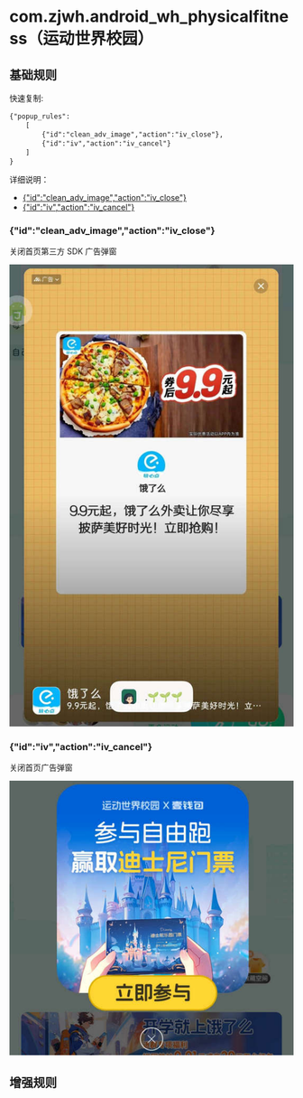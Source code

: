 # com.zjwh.android_wh_physicalfitness（运动世界校园）

## 基础规则

快速复制:
```
{"popup_rules":
    [
        {"id":"clean_adv_image","action":"iv_close"},
        {"id":"iv","action":"iv_cancel"}
    ]
}
```
详细说明：
- [{"id":"clean_adv_image","action":"iv_close"}](#idclean_adv_imageactioniv_close)
- [{"id":"iv","action":"iv_cancel"}](#idivactioniv_cancel)

### {"id":"clean_adv_image","action":"iv_close"}
关闭首页第三方 SDK 广告弹窗

![](./assets/首页第三方%20SDK%20广告弹窗.jpg)

### {"id":"iv","action":"iv_cancel"}
关闭首页广告弹窗

![](./assets/首页广告弹窗.jpg)

## 增强规则
